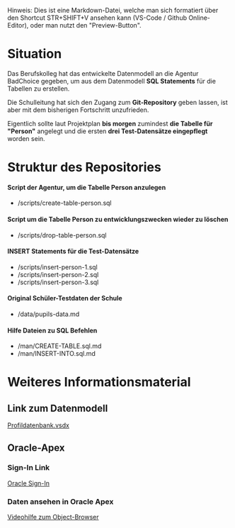 Hinweis: Dies ist eine Markdown-Datei, welche man sich formatiert über den Shortcut STR+SHIFT+V ansehen kann (VS-Code / Github Online-Editor), oder man nutzt den "Preview-Button".

# Situation
Das Berufskolleg hat das entwickelte Datenmodell an die Agentur BadChoice gegeben, um aus dem Datenmodell **SQL Statements** für die Tabellen zu erstellen.

Die Schulleitung hat sich den Zugang zum **Git-Repository** geben lassen, ist aber mit dem bisherigen Fortschritt unzufrieden.

Eigentlich sollte laut Projektplan **bis morgen** zumindest **die Tabelle für "Person"** angelegt und die ersten **drei Test-Datensätze eingepflegt** worden sein.

# Struktur des Repositories

#### Script der Agentur, um die Tabelle Person anzulegen
- /scripts/create-table-person.sql
#### Script um die Tabelle Person zu entwicklungszwecken wieder zu löschen
- /scripts/drop-table-person.sql
#### INSERT Statements für die Test-Datensätze
- /scripts/insert-person-1.sql 
- /scripts/insert-person-2.sql 
- /scripts/insert-person-3.sql
#### Original Schüler-Testdaten der Schule
- /data/pupils-data.md
#### Hilfe Dateien zu SQL Befehlen
- /man/CREATE-TABLE.sql.md
- /man/INSERT-INTO.sql.md

# Weiteres Informationsmaterial

## Link zum Datenmodell

[Profildatenbank.vsdx](https://bergischesbk.sharepoint.com/:u:/s/25-HBFI1-DB/Eb8t9nWVgKhGjLFbgmhQDgIBWrHCyhPTrUS40JKIPknT-g?e=eco2MX)

## Oracle-Apex

### Sign-In Link
[Oracle Sign-In](https://oracleapex.com/ords/r/apex/workspace-sign-in/oracle-apex-sign-in)

### Daten ansehen in Oracle Apex

[Videohilfe zum Object-Browser](https://bergischesbk.sharepoint.com/:v:/s/25-HBFI1-DB/EciduP6qFBNIpAptSMHoouwBIFzPpL-psg88vQ57O0ydbA?e=iUtG96)